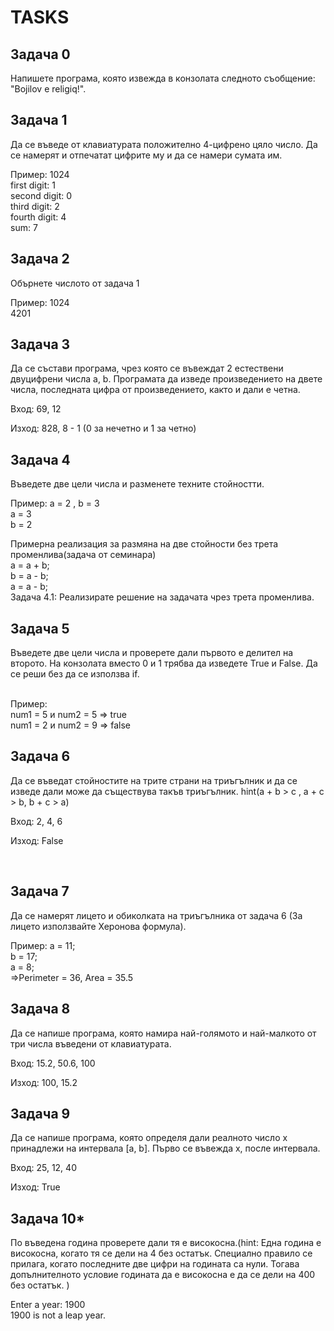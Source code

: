 
<h1>TASKS</h1>

<h2>Задача 0</h2>
<p>Напишете програма, която извежда в конзолата следното съобщение: "Bojilov e religiq!".</p>

<h2>Задача 1</h2>
<p>Да се въведе от клавиатурата положително 4-цифрено цяло число. Да се намерят и отпечатат цифрите му и да се намери сумата им.</p>
<quote>Пример: 1024<br>
first digit: 1<br>
second digit: 0<br>
third digit: 2<br>
fourth digit: 4<br>
sum: 7
</quote>

<h2>Задача 2</h2>
<p>Обърнете числото от задача 1</p>
<quote>Пример: 1024 <br>
4201
 </quote><br>

<h2>Задача 3</h2> Да се състави програма, чрез която се въвеждат 2 естествени двуцифрени числа a, b. Програмата да изведе произведението на двете числа, последната цифра от произведението, както и дали е четна.

Вход: 69, 12

Изход: 828, 8 - 1 (0 за нечетно и 1 за четно)

<h2>Задача 4</h2>
<p>Въведете две цели числа и разменете техните стойностти.</p>
<quote>Пример: а = 2 , b = 3 <br>
a = 3<br>
b = 2
 </quote><br>
 <p> Примерна реализация за размяна на две стойности без трета променлива(задача от семинара)</br>
    a = a + b;</br>
    b = a - b;</br>
    a = a - b;</br>
    Задача 4.1: Реализирате решение на задачата чрез трета променлива.
 </p>


<h2>Задача 5</h2>
<p>Въведете две цели числа и проверете дали първото е делител на второто. На конзолата вместо 0 и 1 трябва да изведете True и False. Да се реши без да се използва if.</p>
<quote><br>
Пример:<br>
num1 = 5 и num2 = 5  =>  true <br>
num1 = 2 и num2 = 9  =>  false
</quote>



<h2> Задача 6</h2> 
<p>Да се въведат стойностите на трите страни на триъгълник и да се изведе дали може да съществува такъв триъгълник.
hint(a + b > c , a + c > b,  b + c > a)

Вход: 2, 4, 6

Изход: False</p><br>

<h2>Задача 7</h2>
<p>Да се намерят лицето и обиколката на триъгълникa от задача 6 (За лицето използвайте Херонова формула).</p>
<quote>Пример: a = 11;</br>
    b = 17;</br>
    a = 8;</br>
    =>Perimeter = 36, Area = 35.5</quote><br>


<h2>Задача 8</h2>
<p>Да се напише програма, която намира най-голямото и най-малкото от три числа въведени от клавиатурата.

Вход: 15.2, 50.6, 100

Изход: 100, 15.2</p>

<h2> Задача 9 </h2>
<p>Да се напише програма, която определя дали реалното число x принадлежи на интервала [a, b]. Първо се въвежда x, после интервала.

Вход: 25, 12, 40

Изход: True</p>

<h2> Задача 10* </h2>
<p> По въведена година проверете дали тя е високосна.(hint: Една година е високосна, когато тя се дели на 4 без остатък. Специално правило се прилага, когато последните две цифри на годината са нули. Тогава допълнителното условие годината да е високосна е да се дели на 400 без остатък. )</p>
<p>Enter a year: 1900 </br>
1900 is not a leap year.</p>

